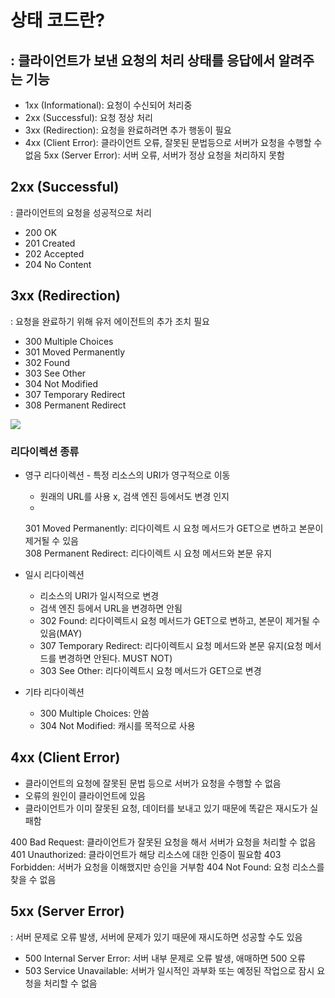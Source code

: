 >
# 상태 코드란?
## : 클라이언트가 보낸 요청의 처리 상태를 응답에서 알려주는 기능
- 1xx (Informational): 요청이 수신되어 처리중
- 2xx (Successful): 요청 정상 처리
- 3xx (Redirection): 요청을 완료하려면 추가 행동이 필요
- 4xx (Client Error): 클라이언트 오류, 잘못된 문법등으로 서버가 요청을 수행할 수 없음 5xx (Server Error): 서버 오류, 서버가 정상 요청을 처리하지 못함

## 2xx (Successful)
: 클라이언트의 요청을 성공적으로 처리
 - 200 OK
 - 201 Created
 - 202 Accepted
 - 204 No Content
 
## 3xx (Redirection)
: 요청을 완료하기 위해 유저 에이전트의 추가 조치 필요

- 300 Multiple Choices 
- 301 Moved Permanently 
- 302 Found
- 303 See Other
- 304 Not Modified
- 307 Temporary Redirect 
- 308 Permanent Redirect

![](https://velog.velcdn.com/images/yseo14/post/bef16feb-9a70-4b1e-ad1a-f6b594afeaca/image.png)

### 리다이렉션 종류
- 영구 리다이렉션 - 특정 리소스의 URI가 영구적으로 이동
	
    - 원래의 URL를 사용 x, 검색 엔진 등에서도 변경 인지
    - 
    301 Moved Permanently: 리다이렉트 시 요청 메서드가 GET으로 변하고 본문이 제거될 수 있음  
    308 Permanent Redirect: 리다이렉트 시 요청 메서드와 본문 유지
- 일시 리다이렉션 
	
    -  리소스의 URI가 일시적으로 변경
    - 검색 엔진 등에서 URL을 변경하면 안됨
    - 302 Found: 리다이렉트시 요청 메서드가 GET으로 변하고, 본문이 제거될 수 있음(MAY)
    - 307 Temporary Redirect: 리다이렉트시 요청 메서드와 본문 유지(요청 메서드를 변경하면 안된다. MUST NOT)
    - 303 See Other: 리다이렉트시 요청 메서드가 GET으로 변경  
- 기타 리다이렉션
	
    - 300 Multiple Choices: 안씀
    - 304 Not Modified:
    	캐시를 목적으로 사용
        
 ## 4xx (Client Error)
 - 클라이언트의 요청에 잘못된 문법 등으로 서버가 요청을 수행할 수 없음
 - 오류의 원인이 클라이언트에 있음
 - 클라이언트가 이미 잘못된 요청, 데이터를 보내고 있기 때문에 똑같은 재시도가 실패함
 
 400 Bad Request: 클라이언트가 잘못된 요청을 해서 서버가 요청을 처리할 수 없음
 401 Unauthorized: 클라이언트가 해당 리소스에 대한 인증이 필요함
 403 Forbidden: 서버가 요청을 이해했지만 승인을 거부함
 404 Not Found: 요청 리소스를 찾을 수 없음 
 
 ## 5xx (Server Error)
: 서버 문제로 오류 발생, 서버에 문제가 있기 때문에 재시도하면 성공할 수도 있음

- 500 Internal Server Error: 서버 내부 문제로 오류 발생, 애매하면 500 오류
- 503 Service Unavailable: 서버가 일시적인 과부화 또는 예정된 작업으로 잠시 요청을 처리할 수 없음
 